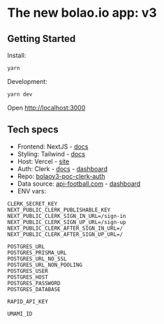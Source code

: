 # The new bolao.io app: v3

## Getting Started

Install:

```bash
yarn
```

Development:

```bash
yarn dev
```

Open [http://localhost:3000](http://localhost:3000)

## Tech specs

- Frontend: NextJS - [docs](https://nextjs.org/docs)
- Styling: Tailwind - [docs](https://tailwindcss.com/docs/installation)
- Host: Vercel - [site](https://vercel.com)
- Auth: Clerk - [docs](https://clerk.com/docs/references/nextjs/overview) - [dashboard](https://dashboard.clerk.com/)
- Repo: [bolaov3-poc-clerk-auth](https://github.com/kevinch/bolaov3-poc-clerk-auth)
- Data source: [api-football.com](https://www.api-football.com/documentation-v3) - [dashboard](https://dashboard.api-football.com/)
- ENV vars:

```
CLERK_SECRET_KEY
NEXT_PUBLIC_CLERK_PUBLISHABLE_KEY
NEXT_PUBLIC_CLERK_SIGN_IN_URL=/sign-in
NEXT_PUBLIC_CLERK_SIGN_UP_URL=/sign-up
NEXT_PUBLIC_CLERK_AFTER_SIGN_IN_URL=/
NEXT_PUBLIC_CLERK_AFTER_SIGN_UP_URL=/

POSTGRES_URL
POSTGRES_PRISMA_URL
POSTGRES_URL_NO_SSL
POSTGRES_URL_NON_POOLING
POSTGRES_USER
POSTGRES_HOST
POSTGRES_PASSWORD
POSTGRES_DATABASE

RAPID_API_KEY

UMAMI_ID
```
